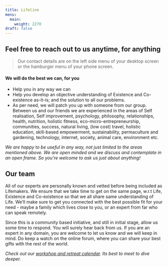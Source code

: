 ```yaml
---
title: Lifeline 
menu: 
  main:
    weight: 2270
draft: false
---
```


## Feel free to reach out to us anytime, for anything 

> Our contact details are on the left side menu of your desktop screen or the hamburger menu of your phone screen.

#### We will do the best we can, for you
* Help you in any way we can 
* Help you develop an objective understanding of Existence and Co-existence as-it-is; and the solution to all our problems.
* As per need, we will patch you up with someone from our group. Between us and our friends we are experienced in the areas of Self realisation, Self improvement, psychology, philosophy, relationships, health, nutrition, holistic fitness, eco-micro-entrepreneurship, communities, success, natural living, (low cost) travel, holistic education, skill-based empowerment, sustainability, permaculture and gardening, technology, internet, society, animal care, environment etc.

*We are happy to be useful in any way, not just limited to the areas mentioned above. We are open minded and we discuss and contemplate in an open frame. So you’re welcome to ask us just about anything!*

## Our team

All of our experts are personally known and vetted before being included as Lifemakers. We ensure that we take time to get on the same page, w.r.t Life, Existence and Co-existence so that we all share same understanding of Life. We’ll make sure to get you connected with the best possible fit for your need - maybe a family which lives close to you, or an expert from far who can speak remotely.  

Since this is a community based initiative, and still in initial stage, allow us some time to respond. You will surely hear back from us. If you are an expert in any domain, you are welcome to let us know and we will keep in mind. Do keep a watch on the online forum, where you can share your best gifts with the rest of the world.

*Check out our [workshop and retreat calendar](/workshops-and-retreats). Its best to meet to dive deeper.*
